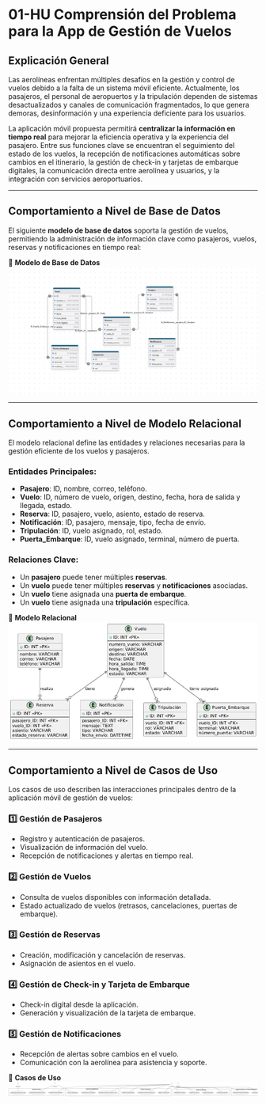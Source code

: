# 01-HU Comprensión del Problema para la App de Gestión de Vuelos

## Explicación General  
Las aerolíneas enfrentan múltiples desafíos en la gestión y control de vuelos debido a la falta de un sistema móvil eficiente. Actualmente, los pasajeros, el personal de aeropuertos y la tripulación dependen de sistemas desactualizados y canales de comunicación fragmentados, lo que genera demoras, desinformación y una experiencia deficiente para los usuarios.  

La aplicación móvil propuesta permitirá **centralizar la información en tiempo real** para mejorar la eficiencia operativa y la experiencia del pasajero. Entre sus funciones clave se encuentran el seguimiento del estado de los vuelos, la recepción de notificaciones automáticas sobre cambios en el itinerario, la gestión de check-in y tarjetas de embarque digitales, la comunicación directa entre aerolínea y usuarios, y la integración con servicios aeroportuarios.  

---

## Comportamiento a Nivel de Base de Datos  
El siguiente **modelo de base de datos** soporta la gestión de vuelos, permitiendo la administración de información clave como pasajeros, vuelos, reservas y notificaciones en tiempo real:

📌 **Modelo de Base de Datos**  
![Modelo de Base de Datos](/recursos-adicionales/modelo_DB_vuelos.png)

---

## Comportamiento a Nivel de Modelo Relacional  
El modelo relacional define las entidades y relaciones necesarias para la gestión eficiente de los vuelos y pasajeros.  

### **Entidades Principales:**  
- **Pasajero**: ID, nombre, correo, teléfono.  
- **Vuelo**: ID, número de vuelo, origen, destino, fecha, hora de salida y llegada, estado.  
- **Reserva**: ID, pasajero, vuelo, asiento, estado de reserva.  
- **Notificación**: ID, pasajero, mensaje, tipo, fecha de envío.  
- **Tripulación**: ID, vuelo asignado, rol, estado.  
- **Puerta_Embarque**: ID, vuelo asignado, terminal, número de puerta.  

### **Relaciones Clave:**  
- Un **pasajero** puede tener múltiples **reservas**.  
- Un **vuelo** puede tener múltiples **reservas** y **notificaciones** asociadas.  
- Un **vuelo** tiene asignada una **puerta de embarque**.  
- Un **vuelo** tiene asignada una **tripulación** específica.  

📌 **Modelo Relacional**  
![Modelo Relacional](/recursos-adicionales/MER_vuelos.png)

---

## Comportamiento a Nivel de Casos de Uso  
Los casos de uso describen las interacciones principales dentro de la aplicación móvil de gestión de vuelos:  

### **1️⃣ Gestión de Pasajeros**  
- Registro y autenticación de pasajeros.  
- Visualización de información del vuelo.  
- Recepción de notificaciones y alertas en tiempo real.  

### **2️⃣ Gestión de Vuelos**  
- Consulta de vuelos disponibles con información detallada.  
- Estado actualizado de vuelos (retrasos, cancelaciones, puertas de embarque).  

### **3️⃣ Gestión de Reservas**  
- Creación, modificación y cancelación de reservas.  
- Asignación de asientos en el vuelo.  

### **4️⃣ Gestión de Check-in y Tarjeta de Embarque**  
- Check-in digital desde la aplicación.  
- Generación y visualización de la tarjeta de embarque.  

### **5️⃣ Gestión de Notificaciones**  
- Recepción de alertas sobre cambios en el vuelo.  
- Comunicación con la aerolínea para asistencia y soporte.  

📌 **Casos de Uso**  
![Casos de Uso](/recursos-adicionales/casos_de_uso_vuelos.png)